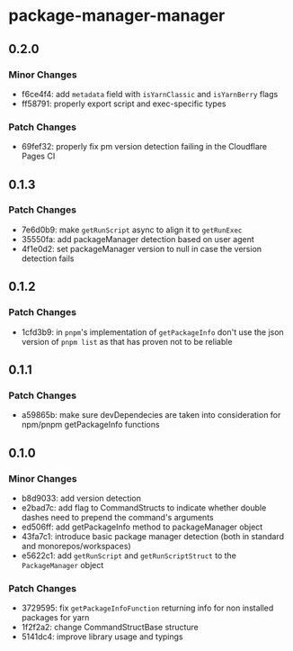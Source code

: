 # package-manager-manager

## 0.2.0

### Minor Changes

- f6ce4f4: add `metadata` field with `isYarnClassic` and `isYarnBerry` flags
- ff58791: properly export script and exec-specific types

### Patch Changes

- 69fef32: properly fix pm version detection failing in the Cloudflare Pages CI

## 0.1.3

### Patch Changes

- 7e6d0b9: make `getRunScript` async to align it to `getRunExec`
- 35550fa: add packageManager detection based on user agent
- 4f1e0d2: set packageManager version to null in case the version detection fails

## 0.1.2

### Patch Changes

- 1cfd3b9: in `pnpm`'s implementation of `getPackageInfo` don't use the json version of `pnpm list`
  as that has proven not to be reliable

## 0.1.1

### Patch Changes

- a59865b: make sure devDependecies are taken into consideration for npm/pnpm getPackageInfo functions

## 0.1.0

### Minor Changes

- b8d9033: add version detection
- e2bad7c: add flag to CommandStructs to indicate whether double dashes need to prepend the command's arguments
- ed506ff: add getPackageInfo method to packageManager object
- 43fa7c1: introduce basic package manager detection (both in standard and monorepos/workspaces)
- e5622c1: add `getRunScript` and `getRunScriptStruct` to the `PackageManager` object

### Patch Changes

- 3729595: fix `getPackageInfoFunction` returning info for non installed packages for yarn
- 1f2f2a2: change CommandStructBase structure
- 5141dc4: improve library usage and typings
